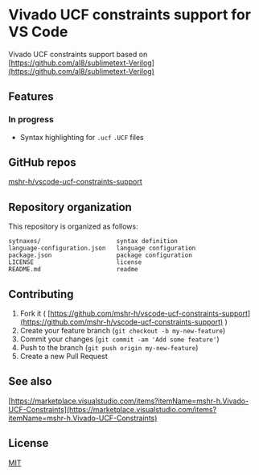 # Vivado UCF constraints support for VS Code

Vivado UCF constraints support based on [https://github.com/al8/sublimetext-Verilog](https://github.com/al8/sublimetext-Verilog)

## Features

### In progress
- Syntax highlighting for `.ucf` `.UCF` files

## GitHub repos
[mshr-h/vscode-ucf-constraints-support](https://github.com/mshr-h/vscode-ucf-constraints-support)

## Repository organization

This repository is organized as follows:

```
sytnaxes/                     syntax definition
language-configuration.json   language configuration
package.json                  package configuration
LICENSE                       license
README.md                     readme
```

## Contributing
1. Fork it ( [https://github.com/mshr-h/vscode-ucf-constraints-support](https://github.com/mshr-h/vscode-ucf-constraints-support) )
2. Create your feature branch (`git checkout -b my-new-feature`)
3. Commit your changes (`git commit -am 'Add some feature'`)
4. Push to the branch (`git push origin my-new-feature`)
5. Create a new Pull Request

## See also
[https://marketplace.visualstudio.com/items?itemName=mshr-h.Vivado-UCF-Constraints](https://marketplace.visualstudio.com/items?itemName=mshr-h.Vivado-UCF-Constraints)

## License

[MIT](LICENSE)
